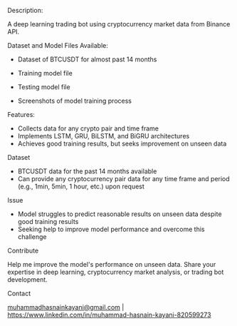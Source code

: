 Description:

A deep learning trading bot using cryptocurrency market data from Binance API.

Dataset and Model Files Available:

- Dataset of BTCUSDT for almost past 14 months

- Training model file

- Testing model file

- Screenshots of model training process

Features:

- Collects data for any crypto pair and time frame
- Implements LSTM, GRU, BiLSTM, and BiGRU architectures
- Achieves good training results, but seeks improvement on unseen data

Dataset

- BTCUSDT data for the past 14 months available
- Can provide any cryptocurrency pair data for any time frame and period (e.g., 1min, 5min, 1 hour, etc.) upon request

Issue

- Model struggles to predict reasonable results on unseen data despite good training results
- Seeking help to improve model performance and overcome this challenge

Contribute

Help me improve the model's performance on unseen data. Share your expertise in deep learning, cryptocurrency market analysis, or trading bot development.

Contact

muhammadhasnainkayani@gmail.com | https://www.linkedin.com/in/muhammad-hasnain-kayani-820599273
